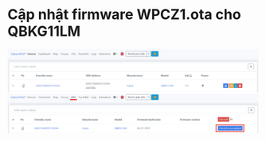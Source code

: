 # Cập nhật firmware WPCZ1.ota cho QBKG11LM
![QBKG11LM1](./images/QBKG11LM_Z2M_1.png)
![QBKG11LM2](./images/QBKG11LM_Z2M_2.png)